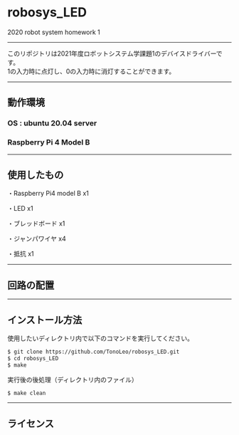 # robosys_LED
2020 robot system homework 1

---
このリポジトリは2021年度ロボットシステム学課題1のデバイスドライバーです。
<br>
1の入力時に点灯し、0の入力時に消灯することができます。

---
## 動作環境

### OS : ubuntu 20.04 server
### Raspberry Pi 4 Model B
---
## 使用したもの

・Raspberry Pi4 model B x1

・LED x1

・ブレッドボード x1

・ジャンパワイヤ x4

・抵抗 x1

---

## 回路の配置

---
## インストール方法

使用したいディレクトリ内で以下のコマンドを実行してください。

```sh
$ git clone https://github.com/TonoLeo/robosys_LED.git
$ cd robosys_LED
$ make
```
実行後の後処理（ディレクトリ内のファイル）

```sh
$ make clean
```
---
## ライセンス

